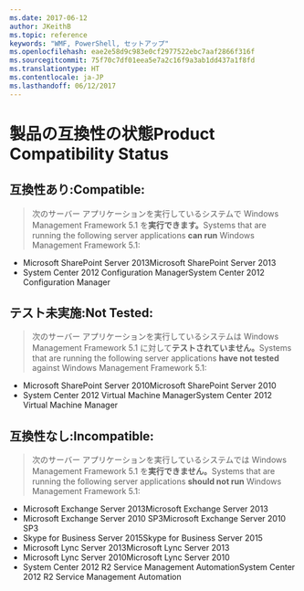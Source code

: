```yaml
---
ms.date: 2017-06-12
author: JKeithB
ms.topic: reference
keywords: "WMF, PowerShell, セットアップ"
ms.openlocfilehash: eae2e58d9c983e0cf2977522ebc7aaf2866f316f
ms.sourcegitcommit: 75f70c7df01eea5e7a2c16f9a3ab1dd437a1f8fd
ms.translationtype: HT
ms.contentlocale: ja-JP
ms.lasthandoff: 06/12/2017
---
```

# <a name="product-compatibility-status"></a><span data-ttu-id="df84b-102">製品の互換性の状態</span><span class="sxs-lookup"><span data-stu-id="df84b-102">Product Compatibility Status</span></span>

## <a name="compatible"></a><span data-ttu-id="df84b-103">互換性あり:</span><span class="sxs-lookup"><span data-stu-id="df84b-103">Compatible:</span></span>
> <span data-ttu-id="df84b-104">次のサーバー アプリケーションを実行しているシステムで Windows Management Framework 5.1 を**実行できます。**</span><span class="sxs-lookup"><span data-stu-id="df84b-104">Systems that are running the following server applications **can run** Windows Management Framework 5.1:</span></span>

- <span data-ttu-id="df84b-105">Microsoft SharePoint Server 2013</span><span class="sxs-lookup"><span data-stu-id="df84b-105">Microsoft SharePoint Server 2013</span></span>
- <span data-ttu-id="df84b-106">System Center 2012 Configuration Manager</span><span class="sxs-lookup"><span data-stu-id="df84b-106">System Center 2012 Configuration Manager</span></span>

## <a name="not-tested"></a><span data-ttu-id="df84b-107">テスト未実施:</span><span class="sxs-lookup"><span data-stu-id="df84b-107">Not Tested:</span></span>
> <span data-ttu-id="df84b-108">次のサーバー アプリケーションを実行しているシステムは Windows Management Framework 5.1 に対して**テストされていません。**</span><span class="sxs-lookup"><span data-stu-id="df84b-108">Systems that are running the following server applications **have not tested** against Windows Management Framework 5.1:</span></span>

- <span data-ttu-id="df84b-109">Microsoft SharePoint Server 2010</span><span class="sxs-lookup"><span data-stu-id="df84b-109">Microsoft SharePoint Server 2010</span></span>
- <span data-ttu-id="df84b-110">System Center 2012 Virtual Machine Manager</span><span class="sxs-lookup"><span data-stu-id="df84b-110">System Center 2012 Virtual Machine Manager</span></span>

## <a name="incompatible"></a><span data-ttu-id="df84b-111">互換性なし:</span><span class="sxs-lookup"><span data-stu-id="df84b-111">Incompatible:</span></span>
> <span data-ttu-id="df84b-112">次のサーバー アプリケーションを実行しているシステムでは Windows Management Framework 5.1 を**実行できません。**</span><span class="sxs-lookup"><span data-stu-id="df84b-112">Systems that are running the following server applications **should not run** Windows Management Framework 5.1:</span></span>

- <span data-ttu-id="df84b-113">Microsoft Exchange Server 2013</span><span class="sxs-lookup"><span data-stu-id="df84b-113">Microsoft Exchange Server 2013</span></span>
- <span data-ttu-id="df84b-114">Microsoft Exchange Server 2010 SP3</span><span class="sxs-lookup"><span data-stu-id="df84b-114">Microsoft Exchange Server 2010 SP3</span></span>
- <span data-ttu-id="df84b-115">Skype for Business Server 2015</span><span class="sxs-lookup"><span data-stu-id="df84b-115">Skype for Business Server 2015</span></span>
- <span data-ttu-id="df84b-116">Microsoft Lync Server 2013</span><span class="sxs-lookup"><span data-stu-id="df84b-116">Microsoft Lync Server 2013</span></span>
- <span data-ttu-id="df84b-117">Microsoft Lync Server 2010</span><span class="sxs-lookup"><span data-stu-id="df84b-117">Microsoft Lync Server 2010</span></span>
- <span data-ttu-id="df84b-118">System Center 2012 R2 Service Management Automation</span><span class="sxs-lookup"><span data-stu-id="df84b-118">System Center 2012 R2 Service Management Automation</span></span>

